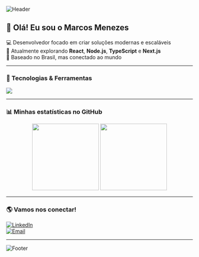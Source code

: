 <!-- Banner ou capa -->
![Header](https://capsule-render.vercel.app/api?type=waving&color=0:0F2027,100:2C5364&height=200&section=header&text=Marcos%20Menezes&fontSize=45&fontColor=ffffff&animation=fadeIn)

<!-- Apresentação -->
## 👋 Olá! Eu sou o Marcos Menezes

💻 Desenvolvedor focado em criar soluções modernas e escaláveis  
🚀 Atualmente explorando **React**, **Node.js**, **TypeScript** e **Next.js**  
📍 Baseado no Brasil, mas conectado ao mundo  

---

### 🚀 Tecnologias & Ferramentas
<p align="left">
  <img src="https://skillicons.dev/icons?i=react,next,typescript,nodejs,express,prisma,tailwind,postgresql,mysql,git,github,docker,aws" />
</p>

---

### 📊 Minhas estatísticas no GitHub
<div align="center">
  <img height="180em" src="https://github-readme-stats.vercel.app/api?username=devMarcos24&show_icons=true&theme=tokyonight&include_all_commits=true&count_private=true"/>
  <img height="180em" src="https://github-readme-stats.vercel.app/api/top-langs/?username=devMarcos24&layout=compact&langs_count=7&theme=tokyonight"/>
</div>

---

### 🌎 Vamos nos conectar!
[![LinkedIn](https://img.shields.io/badge/LinkedIn-0077B5?style=for-the-badge&logo=linkedin&logoColor=white)](https://www.linkedin.com/in/devmarcos24/)  
[![Email](https://img.shields.io/badge/Email-D14836?style=for-the-badge&logo=gmail&logoColor=white)](dev.marcos1995@gmail.com)

---

<!-- Rodapé animado -->
![Footer](https://capsule-render.vercel.app/api?type=waving&color=0:0F2027,100:2C5364&height=150&section=footer)
